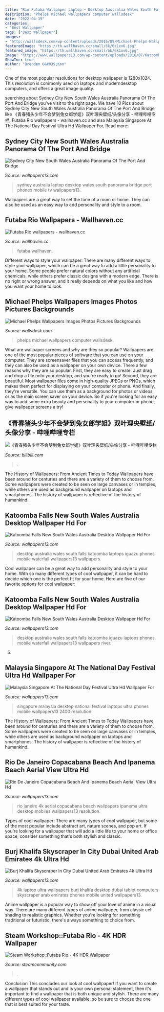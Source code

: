 ```yaml
---
title: "Rio Futaba Wallpaper Laptop ~ Desktop Australia Wales South Falls Katoomba Laptops Iguazu Phones Mobile Waterfall Wallpapers13 Wallpapers"
description: "Phelps michael wallpapers computer wallsdesk"
date: "2022-04-19"
categories:
- "Best Wallpaper"
tags: ["Best Wallpaper"]
images:
- "http://wallsdesk.com/wp-content/uploads/2016/09/Michael-Phelps-Wallpapers.jpg"
featuredImage: "https://th.wallhaven.cc/small/6k/6k1xv6.jpg"
featured_image: "https://th.wallhaven.cc/small/6k/6k1xv6.jpg"
image: "https://www.wallpapers13.com/wp-content/uploads/2016/07/Katoomba-Falls-New-South-Wales-Australia-Desktop-Wallpaper-HD-for-mobile-phones-and-laptops-2560x1600-1920x1440.jpg"
ShowToc: true
author: "Brenden O&#039;Kon"
---
```



One of the most popular resolutions for desktop wallpaper is 1280x1024. This resolution is commonly used on laptops and moderndesktop computers, and offers a great image quality.

	

		
searching about Sydney City New South Wales Australia Panorama Of The Port And Bridge you've visit to the right page. We have 10 Pics about Sydney City New South Wales Australia Panorama Of The Port And Bridge like 《青春猪头少年不会梦到兔女郎学姐》双叶理央壁纸/头像分享 - 哔哩哔哩专栏, Futaba Rio wallpapers - wallhaven.cc and also Malaysia Singapore At The National Day Festival Ultra Hd Wallpaper For. Read more:
		
    
## Sydney City New South Wales Australia Panorama Of The Port And Bridge

<img loading=lazy src="http://www.wallpapers13.com/wp-content/uploads/2018/08/Sydney-city-New-south-wales-Australia-Panorama-of-the-port-and-bridge-in-Sydney-Desktop-Wallpaper-HD-for-Laptop-Mobile-Phones-and-TV-3840x2400-1920x1440.jpg" onerror="this.onerror=null;this.src='https://tse1.mm.bing.net/th?id=OIP.AOtVcUaSUBHljU5cAfa4OwHaFj&amp;pid=15.1';" alt="Sydney City New South Wales Australia Panorama Of The Port And Bridge">

_Source: wallpapers13.com_

>sydney australia laptop desktop wales south panorama bridge port phones mobile tv wallpapers13. 

	

Wallpapers are a great way to set the tone of a room or home. They can also be used as an easy way to add personality and style to a room.

    
## Futaba Rio Wallpapers - Wallhaven.cc

<img loading=lazy src="https://th.wallhaven.cc/small/6k/6k1xv6.jpg" onerror="this.onerror=null;this.src='https://tse4.mm.bing.net/th?id=OIP.k0U-Kz0TZ9FQ8oVKtKvbxAAAAA&amp;pid=15.1';" alt="Futaba Rio wallpapers - wallhaven.cc">

_Source: wallhaven.cc_

>futaba wallhaven. 

	

Different ways to style your wallpaper:
There are many different ways to style your wallpaper, which can be a great way to add a little personality to your home. Some people prefer natural colors without any artificial chemicals, while others prefer classic designs with a modern edge. There is no right or wrong answer, and it really depends on what you like and how you want your home to look.

    
## Michael Phelps Wallpapers Images Photos Pictures Backgrounds

<img loading=lazy src="http://wallsdesk.com/wp-content/uploads/2016/09/Michael-Phelps-Wallpapers.jpg" onerror="this.onerror=null;this.src='https://tse1.mm.bing.net/th?id=OIP.fMD6Mo9-lrfcmSofPoh2jwHaE7&amp;pid=15.1';" alt="Michael Phelps Wallpapers Images Photos Pictures Backgrounds">

_Source: wallsdesk.com_

>phelps michael wallpapers computer wallsdesk. 

	

What are wallpaper screens and why are they so popular?
Wallpapers are one of the most popular pieces of software that you can use on your computer. They are screensaver files that you can access frequently, and they can also be used as a wallpaper on your own device. There a few reasons why they are so popular. First, they are easy to create. Just drag and drop a file onto your desktop, and you're ready to go! Second, they are beautiful. Most wallpaper files come in high-quality JPEGs or PNGs, which makes them perfect for displaying on your computer or phone. And finally, they're versatile. You can use them as a background for photos or videos, or as the main screen saver on your device. So if you're looking for an easy way to add some extra beauty and personality to your computer or phone, give wallpaper screens a try!

    
## 《青春猪头少年不会梦到兔女郎学姐》双叶理央壁纸/头像分享 - 哔哩哔哩专栏

<img loading=lazy src="https://i0.hdslb.com/bfs/article/abfe7a1c8197d24280b8ee3c80459c89f5b6641c.png" onerror="this.onerror=null;this.src='https://tse4.mm.bing.net/th?id=OIP.VvGFTMiozkaxerTNUOw4ewHaEK&amp;pid=15.1';" alt="《青春猪头少年不会梦到兔女郎学姐》双叶理央壁纸/头像分享 - 哔哩哔哩专栏">

_Source: bilibili.com_

>. 

	

The History of Wallpapers: From Ancient Times to Today
Wallpapers have been around for centuries and there are a variety of them to choose from. Some wallpapers were created to be seen on large canvases or in temples, while others are used as background wallpaper on laptops and smartphones. The history of wallpaper is reflective of the history of humankind.

    
## Katoomba Falls New South Wales Australia Desktop Wallpaper Hd For

<img loading=lazy src="https://www.wallpapers13.com/wp-content/uploads/2016/07/Katoomba-Falls-New-South-Wales-Australia-Desktop-Wallpaper-HD-for-mobile-phones-and-laptops-2560x1600-1600x1200.jpg" onerror="this.onerror=null;this.src='https://tse2.mm.bing.net/th?id=OIP.naZYoCAyppasKyeYP5dt7gHaFj&amp;pid=15.1';" alt="Katoomba Falls New South Wales Australia Desktop Wallpaper Hd For">

_Source: wallpapers13.com_

>desktop australia wales south falls katoomba laptops iguazu phones mobile waterfall wallpapers13 wallpapers. 

	

Cool wallpaper can be a great way to add personality and style to your home. With so many different types of cool wallpaper, it can be hard to decide which one is the perfect fit for your home. Here are five of our favorite options for cool wallpaper: 

    
## Katoomba Falls New South Wales Australia Desktop Wallpaper Hd For

<img loading=lazy src="https://www.wallpapers13.com/wp-content/uploads/2016/07/Katoomba-Falls-New-South-Wales-Australia-Desktop-Wallpaper-HD-for-mobile-phones-and-laptops-2560x1600-1920x1440.jpg" onerror="this.onerror=null;this.src='https://tse4.mm.bing.net/th?id=OIP.bXZ9WcAiDGW3qQkkHUDWZgHaFj&amp;pid=15.1';" alt="Katoomba Falls New South Wales Australia Desktop Wallpaper Hd For">

_Source: wallpapers13.com_

>desktop australia wales south falls katoomba iguazu laptops phones mobile waterfall wallpapers13 wallpapers river. 

	

5.

    
## Malaysia Singapore At The National Day Festival Ultra Hd Wallpaper For

<img loading=lazy src="http://www.wallpapers13.com/wp-content/uploads/2018/10/Malaysia-Singapore-at-the-National-Day-festival-Ultra-HD-Wallpaper-for-Desktop-mobile-phones-and-laptops-3840x2400.jpg" onerror="this.onerror=null;this.src='https://tse2.mm.bing.net/th?id=OIP.YH3yBPbS8_SvY3sCrcdmVwHaEo&amp;pid=15.1';" alt="Malaysia Singapore At The National Day Festival Ultra Hd Wallpaper For">

_Source: wallpapers13.com_

>singapore malaysia desktop national festival laptops ultra phones mobile wallpapers13 2400 resolution. 

	

The History of Wallpapers: From Ancient Times to Today
Wallpapers have been around for centuries and there are a variety of them to choose from. Some wallpapers were created to be seen on large canvases or in temples, while others are used as background wallpaper on laptops and smartphones. The history of wallpaper is reflective of the history of humankind.

    
## Rio De Janeiro Copacabana Beach And Ipanema Beach Aerial View Ultra Hd

<img loading=lazy src="https://www.wallpapers13.com/wp-content/uploads/2018/08/Rio-de-Janeiro-Copacabana-Beach-and-Ipanema-beach-aerial-view-Ultra-HD-4K-Wallpapers-for-Desktop-Mobiles-3840x2160.jpg" onerror="this.onerror=null;this.src='https://tse2.mm.bing.net/th?id=OIP.TNAr2d5-GwJXpplcAb3MTAHaEK&amp;pid=15.1';" alt="Rio De Janeiro Copacabana Beach And Ipanema Beach Aerial View Ultra Hd">

_Source: wallpapers13.com_

>rio janeiro 4k aerial copacabana beach wallpapers ipanema ultra desktop mobiles wallpapers13 resolution. 

	

Types of cool wallpaper:
There are many types of cool wallpaper, but some of the most popular include abstract art, nature scenes, and pop art. If you're looking for a wallpaper that will add a little life to your home or office space, consider something that's both stylish and classic.

    
## Burj Khalifa Skyscraper In City Dubai United Arab Emirates 4k Ultra Hd

<img loading=lazy src="https://www.wallpapers13.com/wp-content/uploads/2018/11/Burj-Khalifa-skyscraper-in-City-Dubai-United-Arab-Emirates-4K-Ultra-HD-Desktop-Wallpapers-for-Computers-Laptop-Tablet-And-Mobile-Phones-3840x2400-1600x1200.jpg" onerror="this.onerror=null;this.src='https://tse4.mm.bing.net/th?id=OIP.t-1WryHfYPsrue-f5XAeXQHaFj&amp;pid=15.1';" alt="Burj Khalifa Skyscraper In City Dubai United Arab Emirates 4k Ultra Hd">

_Source: wallpapers13.com_

>4k laptop ultra wallpapers burj khalifa desktop dubai tablet computers skyscraper arab emirates phones mobile united wallpapers13. 

	

Anime wallpaper is a popular way to show off your love of anime in a visual way. There are many different types of anime wallpaper, from classic cel-shading to realistic graphics. Whether you're looking for something traditional or futuristic, there's always something to choice from.

    
## Steam Workshop::Futaba Rio - 4K HDR Wallpaper

<img loading=lazy src="https://steamuserimages-a.akamaihd.net/ugc/1755808457125478668/D0821A8248DFB22B517D33A9B99F8C9C8D97D580/?imw=637&amp;imh=358&amp;ima=fit&amp;impolicy=Letterbox&amp;imcolor=%23000000&amp;letterbox=true" onerror="this.onerror=null;this.src='https://tse2.mm.bing.net/th?id=OIP.saeTNf01edAjO-197QYklgHaEK&amp;pid=15.1';" alt="Steam Workshop::Futaba Rio - 4K HDR Wallpaper">

_Source: steamcommunity.com_

>. 

	

Conclusion
This concludes our look at cool wallpaper! If you want to create a wallpaper that stands out and is your own personal statement, then it's important to find a wallpaper that is both unique and stylish. There are many different types of cool wallpaper available, so be sure to choose the one that is best suited for your taste.

